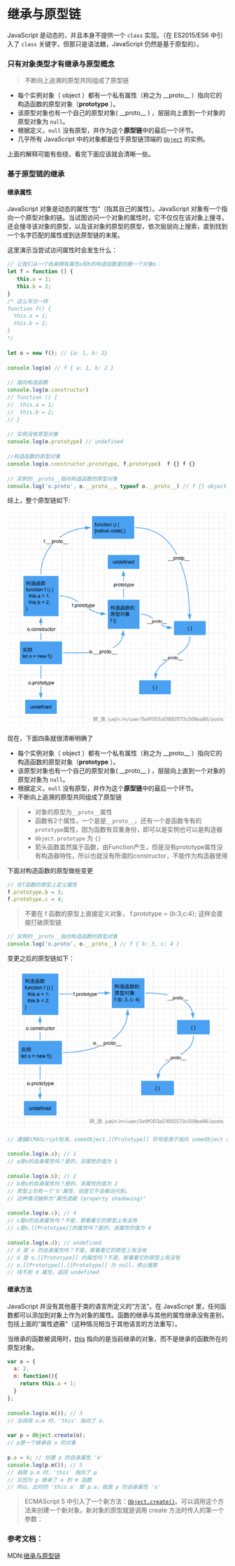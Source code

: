 # 继承与原型链

JavaScript 是动态的，并且本身不提供一个 `class` 实现。（在 ES2015/ES6 中引入了 `class` 关键字，但那只是语法糖，JavaScript 仍然是基于原型的）。

### 只有对象类型才有继承与原型概念

> 不断向上追溯的原型共同组成了原型链

* 每个实例对象（ object ）都有一个私有属性（称之为 \_\_proto\_\_ ）指向它的构造函数的原型对象（**prototype** ）。
* 该原型对象也有一个自己的原型对象\( \_\_proto\_\_ \) ，层层向上直到一个对象的原型对象为 `null`。
* 根据定义，`null` 没有原型，并作为这个**原型链**中的最后一个环节。
* 几乎所有 JavaScript 中的对象都是位于原型链顶端的 [`Object`](https://developer.mozilla.org/zh-CN/docs/Web/JavaScript/Reference/Global_Objects/Object) 的实例。

上面的解释可能有些绕，看完下面应该就会清晰一些。

### 基于原型链的继承 

#### 继承属性 

JavaScript 对象是动态的属性“包”（指其自己的属性）。JavaScript 对象有一个指向一个原型对象的链。当试图访问一个对象的属性时，它不仅仅在该对象上搜寻，还会搜寻该对象的原型，以及该对象的原型的原型，依次层层向上搜索，直到找到一个名字匹配的属性或到达原型链的末尾。

这里演示当尝试访问属性时会发生什么：

```javascript
// 让我们从一个自身拥有属性a和b的构造函数里创建一个对象o：
let f = function () {
   this.a = 1;
   this.b = 2;
}
/* 这么写也一样
function f() {
  this.a = 1;
  this.b = 2;
}
*/

let o = new f(); // {a: 1, b: 2}

console.log(o) // f { a: 1, b: 2 }

// 指向构造函数
console.log(o.constructor) 
// function () {
//  this.a = 1;
//  this.b = 2;
// } 

// 实例没有原型对象
console.log(o.prototype) // undefined

//构造函数的原型对象
console.log(o.constructor.prototype, f.prototype)  f {} f {}

// 实例的__proto__指向构造函数的原型对象
console.log('o.proto', o.__proto__, typeof o.__proto__) // f {} object


```

综上，整个原型链如下: 

![&#x539F;&#x578B;&#x53CA;&#x539F;&#x578B;&#x94FE;](../.gitbook/assets/gaitubao-ping-mu-kuai-zhao-20200430-xia-wu-8.12.37.png)

现在，下面四条就很清晰明确了

* 每个实例对象（ object ）都有一个私有属性（称之为 \_\_proto\_\_ ）指向它的构造函数的原型对象（**prototype** ）。
* 该原型对象也有一个自己的原型对象\( \_\_proto\_\_ \) ，层层向上直到一个对象的原型对象为 `null`。
* 根据定义，`null` 没有原型，并作为这个**原型链**中的最后一个环节。
* 不断向上追溯的原型共同组成了原型链

> * 对象的原型为`__proto__`属性
> * 函数有2个属性，一个是是`__proto__`，还有一个是函数专有的`prototype`属性，因为函数有双重身份，即可以是实例也可以是构造器
> * `Object.prototype` 为 `{}`
> * 箭头函数虽然属于函数，由Function产生，但是没有prototype属性没有构造器特性，所以也就没有所谓的constructor，不能作为构造器使用

下面对构造函数的原型做些变更

```javascript
// 在f函数的原型上定义属性
f.prototype.b = 3;
f.prototype.c = 4;
```

> 不要在 f 函数的原型上直接定义对象， f.prototype = {b:3,c:4}; 这样会直接打破原型链

```javascript
// 实例的__proto__指向构造函数的原型对象
console.log('o.proto', o.__proto__) // f { b: 3, c: 4 }
```

变更之后的原型链如下：

![&#x6DFB;&#x52A0;&#x5C5E;&#x6027;&#x4E4B;&#x540E;&#x7684;&#x539F;&#x578B;&#x94FE;](../.gitbook/assets/gaitubao-ping-mu-kuai-zhao-20200501-shang-wu-8.52.04.png)

```javascript
// 遵循ECMAScript标准，someObject.[[Prototype]] 符号是用于指向 someObject 的原型。

console.log(o.a); // 1
// a是o的自身属性吗？是的，该属性的值为 1

console.log(o.b); // 2
// b是o的自身属性吗？是的，该属性的值为 2
// 原型上也有一个'b'属性，但是它不会被访问到。
// 这种情况被称为"属性遮蔽 (property shadowing)"

console.log(o.c); // 4
// c是o的自身属性吗？不是，那看看它的原型上有没有
// c是o.[[Prototype]]的属性吗？是的，该属性的值为 4

console.log(o.d); // undefined
// d 是 o 的自身属性吗？不是，那看看它的原型上有没有
// d 是 o.[[Prototype]] 的属性吗？不是，那看看它的原型上有没有
// o.[[Prototype]].[[Prototype]] 为 null，停止搜索
// 找不到 d 属性，返回 undefined
```

#### 继承方法

JavaScript 并没有其他基于类的语言所定义的“方法”。在 JavaScript 里，任何函数都可以添加到对象上作为对象的属性。函数的继承与其他的属性继承没有差别，包括上面的“属性遮蔽”（这种情况相当于其他语言的方法重写）。

当继承的函数被调用时，[this](https://developer.mozilla.org/zh-CN/docs/Web/JavaScript/Reference/Operators/this) 指向的是当前继承的对象，而不是继承的函数所在的原型对象。

```javascript
var o = {
  a: 2,
  m: function(){
    return this.a + 1;
  }
};

console.log(o.m()); // 3
// 当调用 o.m 时，'this' 指向了 o.

var p = Object.create(o);
// p是一个继承自 o 的对象

p.a = 4; // 创建 p 的自身属性 'a'
console.log(p.m()); // 5
// 调用 p.m 时，'this' 指向了 p
// 又因为 p 继承了 o 的 m 函数
// 所以，此时的 'this.a' 即 p.a，就是 p 的自身属性 'a' 
```

> ECMAScript 5 中引入了一个新方法：[`Object.create()`](https://developer.mozilla.org/zh-CN/docs/Web/JavaScript/Reference/Global_Objects/Object/create)。可以调用这个方法来创建一个新对象。新对象的原型就是调用 create 方法时传入的第一个参数：


### 参考文档：

MDN:[继承与原型链](https://developer.mozilla.org/zh-CN/docs/Web/JavaScript/Inheritance_and_the_prototype_chain)

